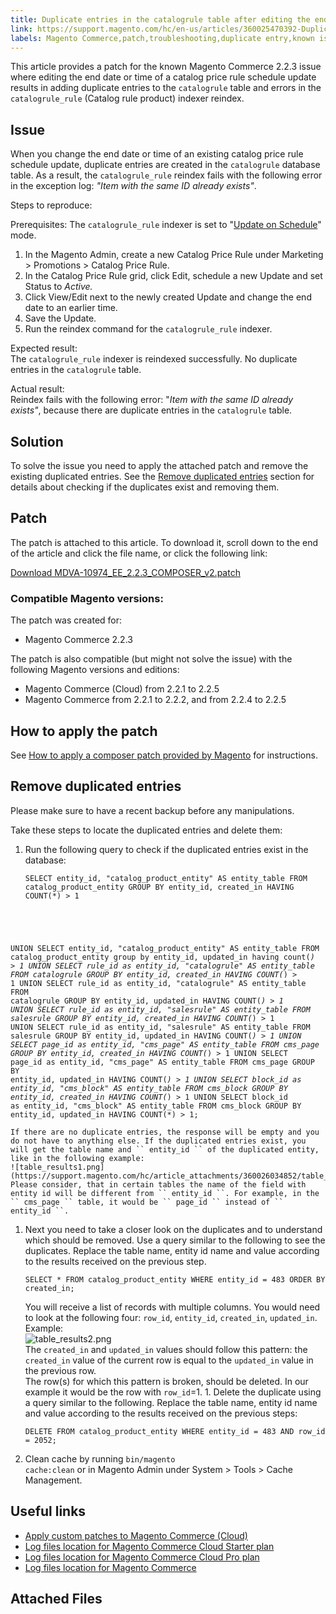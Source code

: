 ```yaml
---
title: Duplicate entries in the catalogrule table after editing the end date of a schedule update
link: https://support.magento.com/hc/en-us/articles/360025470392-Duplicate-entries-in-the-catalogrule-table-after-editing-the-end-date-of-a-schedule-update
labels: Magento Commerce,patch,troubleshooting,duplicate entry,known issues,2.2.3
---
```


This article provides a patch for the known Magento Commerce 2.2.3 issue where editing the end date or time of a catalog price rule schedule update results in adding duplicate entries to the `` catalogrule `` table and errors in the `` catalogrule_rule `` (Catalog rule product) indexer reindex.

## Issue

When you change the end date or time of an existing catalog price rule schedule update, duplicate entries are created in the `` catalogrule `` database table. As a result, the `` catalogrule_rule `` reindex fails with the following error in the exception log: _"Item with the same ID already exists"_.

Steps to reproduce:

Prerequisites: The `` catalogrule_rule `` indexer is set to "[Update on Schedule](https://support.magento.com/hc/en-us/articles/360040227191-Indexers-Update-On-Schedule-optimizes-Magento-performance-)" mode.

1. In the Magento Admin, create a new Catalog Price Rule under Marketing > Promotions > Catalog Price Rule.
1. In the Catalog Price Rule grid, click Edit, schedule a new Update and set Status to _Active._
1. Click View/Edit next to the newly created Update and change the end date to an earlier time.
1. Save the Update.
1. Run the reindex command for the `` catalogrule_rule `` indexer.

Expected result:  
The `` catalogrule_rule `` indexer is reindexed successfully. No duplicate entries in the `` catalogrule `` table.

Actual result:  
Reindex fails with the following error: "_Item with the same ID already exists"_, because there are duplicate entries in the `` catalogrule `` table.

## Solution

To solve the issue you need to apply the attached patch and remove the existing duplicated entries. See the [Remove duplicated entries](#remove) section for details about checking if the duplicates exist and removing them.

## Patch

The patch is attached to this article. To download it, scroll down to the end of the article and click the file name, or click the following link:

[Download MDVA-10974\_EE\_2.2.3\_COMPOSER\_v2.patch](https://support.magento.com/hc/en-us/article_attachments/360024568111/MDVA-10974_EE_2.2.3_COMPOSER_v2.patch)

### Compatible Magento versions:

The patch was created for:

* Magento Commerce 2.2.3

The patch is also compatible (but might not solve the issue) with the following Magento versions and editions:

* Magento Commerce (Cloud) from 2.2.1 to 2.2.5
* Magento Commerce from 2.2.1 to 2.2.2, and from 2.2.4 to 2.2.5

## How to apply the patch

See [How to apply a composer patch provided by Magento](https://support.magento.com/hc/en-us/articles/360028367731) for instructions.

## Remove duplicated entries

<p class="info">Please make sure to have a recent backup before any manipulations.</p>

Take these steps to locate the duplicated entries and delete them:

1. Run the following query to check if the duplicated entries exist in the database:
    
    <pre><code class="language-sql">SELECT entity_id, "catalog_product_entity" AS entity_table FROM catalog_product_entity GROUP BY entity_id, created_in HAVING COUNT(*) > 1
UNION
SELECT entity_id, "catalog_product_entity" AS entity_table FROM catalog_product_entity group by entity_id, updated_in having count(*) > 1
UNION
SELECT rule_id as entity_id, "catalogrule" AS entity_table FROM catalogrule GROUP BY entity_id, created_in HAVING COUNT(*) > 1
UNION
SELECT rule_id as entity_id, "catalogrule" AS entity_table FROM catalogrule GROUP BY entity_id, updated_in HAVING COUNT(*) > 1
UNION
SELECT rule_id as entity_id, "salesrule" AS entity_table FROM salesrule GROUP BY entity_id, created_in HAVING COUNT(*) > 1
UNION
SELECT rule_id as entity_id, "salesrule" AS entity_table FROM salesrule GROUP BY entity_id, updated_in HAVING COUNT(*) > 1
UNION
SELECT page_id as entity_id, "cms_page" AS entity_table FROM cms_page GROUP BY entity_id, created_in HAVING COUNT(*) > 1
UNION
SELECT page_id as entity_id, "cms_page" AS entity_table FROM cms_page GROUP BY entity_id, updated_in HAVING COUNT(*) > 1
UNION
SELECT block_id as entity_id, "cms_block" AS entity_table FROM cms_block GROUP BY entity_id, created_in HAVING COUNT(*) > 1
UNION
SELECT block_id as entity_id, "cms_block" AS entity_table FROM cms_block GROUP BY entity_id, updated_in HAVING COUNT(*) > 1;</code></pre>
    
    If there are no duplicate entries, the response will be empty and you do not have to anything else. If the duplicated entries exist, you will get the table name and `` entity_id `` of the duplicated entity, like in the following example:  
    ![table_results1.png](https://support.magento.com/hc/article_attachments/360026034852/table_results1.png)  
    Please consider, that in certain tables the name of the field with entity id will be different from `` entity_id ``. For example, in the `` cms_page `` table, it would be `` page_id `` instead of `` entity_id ``.
1. Next you need to take a closer look on the duplicates and to understand which should be removed. Use a query similar to the following to see the duplicates. Replace the table name, entity id name and value according to the results received on the previous step.
    
    <pre><code class="language-sql">SELECT * FROM catalog_product_entity WHERE entity_id = 483 ORDER BY created_in;</code></pre>
    
    You will receive a list of records with multiple columns. You would need to look at the following four: `` row_id ``, `` entity_id ``, `` created_in ``, `` updated_in ``. Example:  
    ![table_results2.png](https://support.magento.com/hc/article_attachments/360026034332/table_results2.png)  
    The `` created_in `` and `` updated_in `` values should follow this pattern: the `` created_in `` value of the current row is equal to the `` updated_in `` value in the previous row.  
    The row(s) for which this pattern is broken, should be deleted. In our example it would be the row with `` row_id ``=1. 1. Delete the duplicate using a query similar to the following. Replace the table name, entity id name and value according to the results received on the previous steps:
    
    <pre><code class="language-sql">DELETE FROM catalog_product_entity WHERE entity_id = 483 AND row_id = 2052;</code></pre>
    
    
1. Clean cache by running <code class="language-bash">bin/magento cache:clean</code> or in Magento Admin under System > Tools > Cache Management.

## Useful links

* [Apply custom patches to Magento Commerce (Cloud)](https://devdocs.magento.com/guides/v2.3/cloud/project/project-patch.html)
* [Log files location for Magento Commerce Cloud Starter plan](https://support.magento.com/hc/en-us/articles/360020127552)
* [Log files location for Magento Commerce Cloud Pro plan](https://support.magento.com/hc/en-us/articles/360000318834)
* [Log files location for Magento Commerce](https://devdocs.magento.com/guides/v2.3/cloud/trouble/environments-logs.html)

## Attached Files